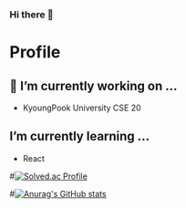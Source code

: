 ### Hi there 👋

# Profile

## 🔭 I’m currently working on ...
 - KyoungPook University CSE 20

##  I’m currently learning ...
 - React


#[![Solved.ac Profile](http://mazassumnida.wtf/api/v2/generate_badge?boj=jgw117)](https://solved.ac/jgw117/)

#[![Anurag's GitHub stats](https://github-readme-stats.vercel.app/api?username=Diwoni)](https://github.com/Diwoni/github-readme-stats)
<!--
**Diwoni/Diwoni** is a ✨ _special_ ✨ repository because its `README.md` (this file) appears on your GitHub profile.

Here are some ideas to get you started:

- 
- 🌱 
- 👯 I’m looking to collaborate on ...
- 🤔 I’m looking for help with ...
- 💬 Ask me about ...
- 📫 How to reach me: ...
- 😄 Pronouns: ...
- ⚡ Fun fact: ...
-->
